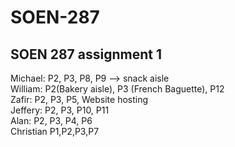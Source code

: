 # SOEN-287
SOEN 287 assignment 1
-----------------
Michael: P2, P3, P8, P9 --> snack aisle<br/>
William: P2(Bakery aisle), P3 (French Baguette), P12<br/>
Zafir: P2, P3, P5, Website hosting<br/>
Jeffery: P2, P3, P10, P11 <br/>
Alan: P2, P3, P4, P6 <br/>
Christian P1,P2,P3,P7<br/>
